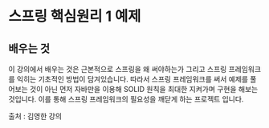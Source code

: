 # 스프링 핵심원리 1 예제

## 배우는 것
이 강의에서 배우는 것은 근본적으로 스프링을 왜 써야하는가 그리고 스프링 프레임워크를 익히는 기초적인 방법이 담겨있습니다.
따라서 스프링 프레임워크를 써서 예제를 풀어보는 것이 아닌 먼저 자바만을 이용해 SOLID 원칙을 최대한 지켜가며 구현을 해보는 것입니다. 이를 통해 스프링 프레임워크의 필요성을 깨닫게 하는 프로젝트 입니다.

출처 : 김영한 강의 
